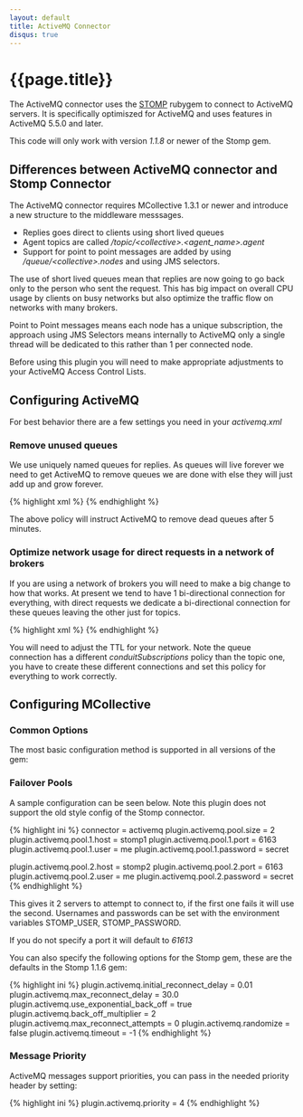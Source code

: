 ```yaml
---
layout: default
title: ActiveMQ Connector
disqus: true
---
```

[STOMP]: http://stomp.codehaus.org/

# {{page.title}}

The ActiveMQ connector uses the [STOMP] rubygem to connect to ActiveMQ servers.  It is specifically optimiszed for ActiveMQ
and uses features in ActiveMQ 5.5.0 and later.

This code will only work with version _1.1.8_ or newer of the Stomp gem.

## Differences between ActiveMQ connector and Stomp Connector

The ActiveMQ connector requires MCollective 1.3.1 or newer and introduce a new structure to the middleware messsages.

 * Replies goes direct to clients using short lived queues
 * Agent topics are called */topic/&lt;collective&gt;.&lt;agent_name&gt;.agent*
 * Support for point to point messages are added by using _/queue/&lt;collective&gt;.nodes_ and using JMS selectors.

The use of short lived queues mean that replies are now going to go back only to the person who sent the request.
This has big impact on overall CPU usage by clients on busy networks but also optimize the traffic flow on
networks with many brokers.

Point to Point messages means each node has a unique subscription, the approach using JMS Selectors means
internally to ActiveMQ only a single thread will be dedicated to this rather than 1 per connected node.

Before using this plugin you will need to make appropriate adjustments to your ActiveMQ Access Control Lists.

## Configuring ActiveMQ
For best behavior there are a few settings you need in your _activemq.xml_

### Remove unused queues
We use uniquely named queues for replies.  As queues will live forever we need to get ActiveMQ to remove
queues we are done with else they will just add up and grow forever.

{% highlight xml %}
<destinationPolicy>
  <policyMap>
    <policyEntries>
      <policyEntry queue="*.reply.>" gcInactiveDestinations="true" inactiveTimoutBeforeGC="300000" />
    </policyEntries>
  </policyMap>
</destinationPolicy>
{% endhighlight %}

The above policy will instruct ActiveMQ to remove dead queues after 5 minutes.

### Optimize network usage for direct requests in a network of brokers
If you are using a network of brokers you will need to make a big change to how that works.
At present we tend to have 1 bi-directional connection for everything, with direct requests
we dedicate a bi-directional connection for these queues leaving the other just for topics.

{% highlight xml %}
<networkConnectors>
  <networkConnector
        name="stomp1-stomp2-topics"
        uri="static:(tcp://stomp2.xx.net:6166)"
        userName="amq"
        password="secret"
        duplex="true"
        decreaseNetworkConsumerPriority="true"
        networkTTL="2"
        dynamicOnly="true">
        <excludedDestinations>
                <queue physicalName=">" />
        </excludedDestinations>
  </networkConnector>
  <networkConnector
        name="stomp1-stomp2-queues"
        uri="static:(tcp://stomp2.xx.net:6166)"
        userName="amq"
        password="secret"
        duplex="true"
        decreaseNetworkConsumerPriority="true"
        networkTTL="2"
        dynamicOnly="true"
        conduitSubscriptions="false">
        <excludedDestinations>
                <topic physicalName=">" />
        </excludedDestinations>
  </networkConnector>
</networkConnectors>
{% endhighlight %}

You will need to adjust the TTL for your network.  Note the queue connection has a different
_conduitSubscriptions_ policy than the topic one, you have to create these different connections
and set this policy for everything to work correctly.

## Configuring MCollective

### Common Options
The most basic configuration method is supported in all versions of the gem:

### Failover Pools
A sample configuration can be seen below.  Note this plugin does not support the old style config of the Stomp connector.

{% highlight ini %}
connector = activemq
plugin.activemq.pool.size = 2
plugin.activemq.pool.1.host = stomp1
plugin.activemq.pool.1.port = 6163
plugin.activemq.pool.1.user = me
plugin.activemq.pool.1.password = secret

plugin.activemq.pool.2.host = stomp2
plugin.activemq.pool.2.port = 6163
plugin.activemq.pool.2.user = me
plugin.activemq.pool.2.password = secret
{% endhighlight %}

This gives it 2 servers to attempt to connect to, if the first one fails it will use the second.  Usernames and passwords can be set
with the environment variables STOMP_USER, STOMP_PASSWORD.

If you do not specify a port it will default to _61613_

You can also specify the following options for the Stomp gem, these are the defaults in the Stomp 1.1.6 gem:

{% highlight ini %}
plugin.activemq.initial_reconnect_delay = 0.01
plugin.activemq.max_reconnect_delay = 30.0
plugin.activemq.use_exponential_back_off = true
plugin.activemq.back_off_multiplier = 2
plugin.activemq.max_reconnect_attempts = 0
plugin.activemq.randomize = false
plugin.activemq.timeout = -1
{% endhighlight %}

### Message Priority

ActiveMQ messages support priorities, you can pass in the needed priority header by setting:

{% highlight ini %}
plugin.activemq.priority = 4
{% endhighlight %}
